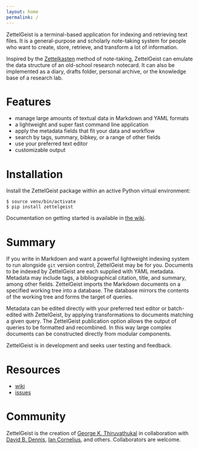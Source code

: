 ```yaml
---
layout: home
permalink: /
---
```


ZettelGeist is a terminal-based application for indexing and retrieving text files.
It is a general-purpose and scholarly note-taking system for people who want to create, store, retrieve, and transform a lot of information.

Inspired by the [Zettelkasten](https://en.wikipedia.org/wiki/Zettelkasten) method of note-taking, ZettelGeist can emulate the data structure of an old-school research notecard.
It can also be implemented as a diary, drafts folder, personal archive, or the knowledge base of a research lab.

# Features

- manage large amounts of textual data in Markdown and YAML formats
- a lightweight and super fast command line application
- apply the metadata fields that fit your data and workflow
- search by tags, summary, bibkey, or a range of other fields
- use your preferred text editor
- customizable output

# Installation

Install the ZettelGeist package within an active Python virtual environment:

```
$ source venv/bin/activate
$ pip install zettelgeist
```

Documentation on getting started is available in [the wiki](https://github.com/ZettelGeist/zettelgeist/wiki/Installing-the-Tools).

# Summary

If you write in Markdown and want a powerful lightweight indexing system to run alongside `git` version control, ZettelGeist may be for you.
Documents to be indexed by ZettelGeist are each supplied with YAML metadata.
Metadata may include tags, a bibliographical citation, title, and summary, among other fields.
ZettelGeist imports the Markdown documents on a specified working tree into a database.
The database mirrors the contents of the working tree and forms the target of queries.

Metadata can be edited directly with your preferred text editor or batch-edited with ZettelGeist, by applying transformations to documents matching a given query.
The ZettelGeist publication option allows the output of queries to be formatted and recombined.
In this way large complex documents can be constructed directly from modular components.

ZettelGeist is in development and seeks user testing and feedback.

# Resources

- [wiki](https://github.com/ZettelGeist/zettelgeist/wiki)
- [issues](https://github.com/ZettelGeist/zettelgeist/issues)

# Community

ZettelGeist is the creation of [George K. Thiruvathukal](https://gkt.cs.luc.edu/)
  in collaboration with [David B. Dennis](https://www.luc.edu/history/people/facultyandstaffdirectory/facultybytheme/politics/dennisdavidb.shtml),
  [Ian Cornelius](https://icornelius.github.io/), and others.
Collaborators are welcome.
